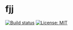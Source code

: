 # fjj

[![Build status](https://ci.appveyor.com/api/projects/status/y1kvd4kyqc8l3i4x/branch/master?svg=true)](https://ci.appveyor.com/project/fbarresi/fjj/branch/master) [![License: MIT](https://img.shields.io/badge/License-MIT-blue.svg)](https://opensource.org/licenses/MIT)

